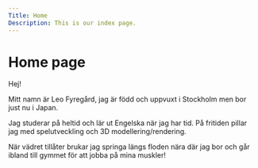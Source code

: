 ```yaml
---
Title: Home
Description: This is our index page.
---
```


Home page
==========================

<div class="home-content">
    <div>
        <p>Hej!</p>
        <p>Mitt namn är Leo Fyregård, jag är född och uppvuxt i Stockholm men bor just nu i Japan.</p>
        <p>Jag studerar på heltid och lär ut Engelska när jag har tid. På fritiden pillar jag med spelutveckling och 3D modellering/rendering.</p>
        <p>När vädret tillåter brukar jag springa längs floden nära där jag bor och går ibland till gymmet för att jobba på mina muskler!</p>
        <img class="home-image" src="image/Robot.png" alt="" />
    </div>
</div>